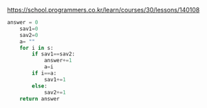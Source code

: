 https://school.programmers.co.kr/learn/courses/30/lessons/140108

```python
answer = 0
    sav1=0
    sav2=0
    a= ""
    for i in s:
        if sav1==sav2:
            answer+=1
            a=i
        if i==a:
            sav1+=1
        else:
            sav2+=1
    return answer
```